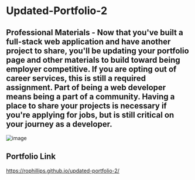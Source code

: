 # Updated-Portfolio-2

##  Professional Materials  - Now that you've built a full-stack web application and have another project to share, you'll be updating your portfolio page and other materials to build toward being employer competitive. If you are opting out of career services, this is still a required assignment. Part of being a web developer means being a part of a community. Having a place to share your projects is necessary if you're applying for jobs, but is still critical on your journey as a developer.

![image](https://user-images.githubusercontent.com/74886597/120521075-89443900-c3a2-11eb-9dba-8cada90c02b0.png)


## Portfolio Link
https://rophillips.github.io/updated-portfolio-2/
